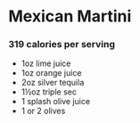 # Mexican Martini
### 319 calories per serving
* 1oz lime juice
* 1oz orange juice
* 2oz silver tequila
* 1½oz triple sec
* 1 splash olive juice
* 1 or 2 olives

